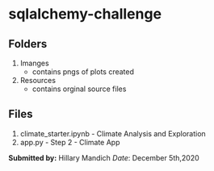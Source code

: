 # sqlalchemy-challenge

## Folders
1. Imanges
    * contains pngs of plots created
2. Resources
    * contains orginal source files

## Files
1. climate_starter.ipynb - Climate Analysis and Exploration
2. app.py - Step 2 - Climate App
    
**Submitted by:** Hillary Mandich
_Date_: December 5th,2020